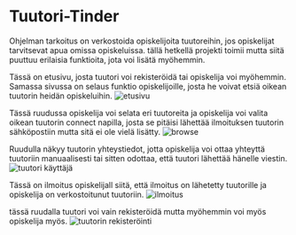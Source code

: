 # Tuutori-Tinder
Ohjelman tarkoitus on verkostoida opiskelijoita tuutoreihin, jos opiskelijat tarvitsevat apua omissa opiskeluissa. tällä hetkellä projekti toimii mutta siitä puuttuu erilaisia funktioita, jota voi lisätä myöhemmin.

Tässä on etusivu, josta tuutori voi rekisteröidä tai opiskelija voi myöhemmin. Samassa sivussa on selaus funktio opiskelijoille, josta he voivat etsiä oikean tuutorin heidän opiskeluihin.
![etusivu](https://user-images.githubusercontent.com/16836684/154838160-4d3590e5-aef7-4b91-a795-201ee850eab3.JPG)

Tässä ruudussa opiskelija voi selata eri tuutoreita ja opiskelija voi valita oikean tuutorin connect napilla, josta se pitäisi lähettää ilmoituksen tuutorin sähköpostiin mutta sitä ei ole vielä lisätty. 
![browse](https://user-images.githubusercontent.com/16836684/154838336-b7a32f49-7e90-425d-9ed8-3a3ba953bb99.JPG)

Ruudulla näkyy tuutorin yhteystiedot, jotta opiskelija voi ottaa yhteyttä tuutoriin manuaalisesti tai sitten odottaa, että tuutori lähettää hänelle viestin. 
![tuutori käyttäjä](https://user-images.githubusercontent.com/16836684/154838322-86e9dde6-548d-446e-b01a-c3b0540c05a1.JPG)

Tässä on ilmoitus opiskelijall siitä, että ilmoitus on lähetetty tuutorille ja opiskelija on verkostoitunut tuutoriin.
![ilmoitus](https://user-images.githubusercontent.com/16836684/154838385-7e0598ee-59e5-41c3-8849-6adc07396449.JPG)

tässä ruudalla tuutori voi vain rekisteröidä mutta myöhemmin voi myös opiskelija myös.
![tuutorin rekisteröinti](https://user-images.githubusercontent.com/16836684/154838346-454fbf54-feb1-4df0-8392-9d294706fc1e.JPG)
